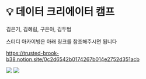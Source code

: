 # 💡 데이터 크리에이터 캠프
김은기, 김혜림, 구은아, 김두범

스터디 아카이빙은 아래 링크를 참조해주시면 됩니다

<a href = "https://trusted-brook-b38.notion.site/0c2d6542b0174267b014e2752d351acb">https://trusted-brook-b38.notion.site/0c2d6542b0174267b014e2752d351acb</a>
  

<img src="https://s3.us-west-2.amazonaws.com/secure.notion-static.com/e83462f5-84f8-4a7e-909f-788bdc381b9c/Untitled.jpeg?X-Amz-Algorithm=AWS4-HMAC-SHA256&X-Amz-Content-Sha256=UNSIGNED-PAYLOAD&X-Amz-Credential=AKIAT73L2G45EIPT3X45%2F20220408%2Fus-west-2%2Fs3%2Faws4_request&X-Amz-Date=20220408T091247Z&X-Amz-Expires=86400&X-Amz-Signature=0991f3db9bf8b3b08af3253fa73a58deb76619d44e32c16d5d3b1fd1ab3c615d&X-Amz-SignedHeaders=host&response-content-disposition=filename%20%3D%22Untitled.jpeg%22&x-id=GetObject">

<img src="https://s3.us-west-2.amazonaws.com/secure.notion-static.com/ef568053-92c9-4456-8280-782598b9cc22/Untitled.png?X-Amz-Algorithm=AWS4-HMAC-SHA256&X-Amz-Content-Sha256=UNSIGNED-PAYLOAD&X-Amz-Credential=AKIAT73L2G45EIPT3X45%2F20220408%2Fus-west-2%2Fs3%2Faws4_request&X-Amz-Date=20220408T091319Z&X-Amz-Expires=86400&X-Amz-Signature=bdf6c6fac6561b98fa6d4b0dfe27e93b1bd6c88fba9ad56f189136122f2110c2&X-Amz-SignedHeaders=host&response-content-disposition=filename%20%3D%22Untitled.png%22&x-id=GetObject">
